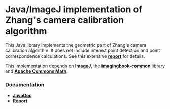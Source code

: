 # Java/ImageJ implementation of Zhang's camera calibration algorithm #

This Java library implements the geometric part of Zhang's camera calibration algorithm. 
It does not include interest point detection and point correspondence calculations.
See this extensive [**report**](https://www.researchgate.net/publication/303233579_Zhang%27s_Camera_Calibration_Algorithm_In-Depth_Tutorial_and_Implementation) for details.

This implementation depends on 
[**ImageJ**](https://imagej.nih.gov/ij/), 
the [**imagingbook-common**](https://github.com/imagingbook/imagingbook-public) library and 
[**Apache Commons Math**](http://commons.apache.org/proper/commons-math/).

### Documentation ###

* **[JavaDoc](https://imagingbook.github.io/imagingbook-doc/javadoc/imagingbook-calibrate)**
* **[Report](https://www.researchgate.net/publication/303233579_Zhang%27s_Camera_Calibration_Algorithm_In-Depth_Tutorial_and_Implementation)**

